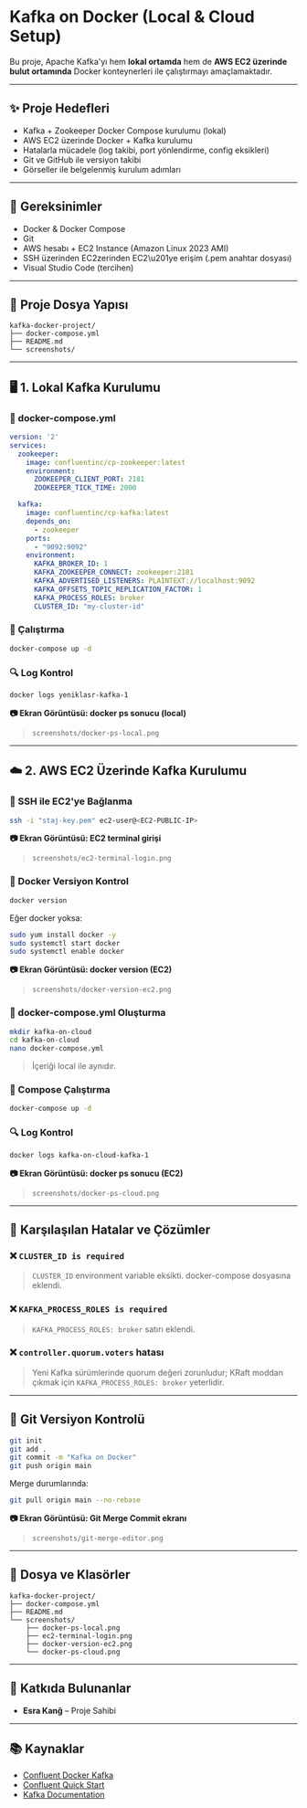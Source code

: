 # Kafka on Docker (Local & Cloud Setup)

Bu proje, Apache Kafka'yı hem **lokal ortamda** hem de **AWS EC2 üzerinde bulut ortamında** Docker konteynerleri ile çalıştırmayı amaçlamaktadır.

---

## ✨ Proje Hedefleri

* Kafka + Zookeeper Docker Compose kurulumu (lokal)
* AWS EC2 üzerinde Docker + Kafka kurulumu
* Hatalarla mücadele (log takibi, port yönlendirme, config eksikleri)
* Git ve GitHub ile versiyon takibi
* Görseller ile belgelenmiş kurulum adımları

---

## 🚀 Gereksinimler

* Docker & Docker Compose
* Git
* AWS hesabı + EC2 Instance (Amazon Linux 2023 AMI)
* SSH üzerinden EC2zerinden EC2\u201ye erişim (.pem anahtar dosyası)
* Visual Studio Code (tercihen)

---

## 📁 Proje Dosya Yapısı

```
kafka-docker-project/
├── docker-compose.yml
├── README.md
└── screenshots/
```

---

## 🖥️ 1. Lokal Kafka Kurulumu

### 📂 docker-compose.yml

```yaml
version: '2'
services:
  zookeeper:
    image: confluentinc/cp-zookeeper:latest
    environment:
      ZOOKEEPER_CLIENT_PORT: 2181
      ZOOKEEPER_TICK_TIME: 2000

  kafka:
    image: confluentinc/cp-kafka:latest
    depends_on:
      - zookeeper
    ports:
      - "9092:9092"
    environment:
      KAFKA_BROKER_ID: 1
      KAFKA_ZOOKEEPER_CONNECT: zookeeper:2181
      KAFKA_ADVERTISED_LISTENERS: PLAINTEXT://localhost:9092
      KAFKA_OFFSETS_TOPIC_REPLICATION_FACTOR: 1
      KAFKA_PROCESS_ROLES: broker
      CLUSTER_ID: "my-cluster-id"
```

### 🔄 Çalıştırma

```bash
docker-compose up -d
```

### 🔍 Log Kontrol

```bash
docker logs yeniklasr-kafka-1
```

**📷 Ekran Görüntüsü: docker ps sonucu (local)**

> `screenshots/docker-ps-local.png`

---

## ☁️ 2. AWS EC2 Üzerinde Kafka Kurulumu

### 🔐 SSH ile EC2'ye Bağlanma

```bash
ssh -i "staj-key.pem" ec2-user@<EC2-PUBLIC-IP>
```

**📷 Ekran Görüntüsü: EC2 terminal girişi**

> `screenshots/ec2-terminal-login.png`

### 🚚 Docker Versiyon Kontrol

```bash
docker version
```

Eğer docker yoksa:

```bash
sudo yum install docker -y
sudo systemctl start docker
sudo systemctl enable docker
```

**📷 Ekran Görüntüsü: docker version (EC2)**

> `screenshots/docker-version-ec2.png`

### 🔧 docker-compose.yml Oluşturma

```bash
mkdir kafka-on-cloud
cd kafka-on-cloud
nano docker-compose.yml
```

> İçeriği local ile aynıdır.

### 🚀 Compose Çalıştırma

```bash
docker-compose up -d
```

### 🔍 Log Kontrol

```bash
docker logs kafka-on-cloud-kafka-1
```

**📷 Ekran Görüntüsü: docker ps sonucu (EC2)**

> `screenshots/docker-ps-cloud.png`

---

## 🚫 Karşılaşılan Hatalar ve Çözümler

### ❌ `CLUSTER_ID is required`

> `CLUSTER_ID` environment variable eksikti. docker-compose dosyasına eklendi.

### ❌ `KAFKA_PROCESS_ROLES is required`

> `KAFKA_PROCESS_ROLES: broker` satırı eklendi.

### ❌ `controller.quorum.voters` hatası

> Yeni Kafka sürümlerinde quorum değeri zorunludur; KRaft moddan çıkmak için `KAFKA_PROCESS_ROLES: broker` yeterlidir.

---

## 📃 Git Versiyon Kontrolü

```bash
git init
git add .
git commit -m "Kafka on Docker"
git push origin main
```

Merge durumlarında:

```bash
git pull origin main --no-rebase

```

**📷 Ekran Görüntüsü: Git Merge Commit ekranı**

> `screenshots/git-merge-editor.png`

---

## 📂 Dosya ve Klasörler

```
kafka-docker-project/
├── docker-compose.yml
├── README.md
└── screenshots/
    ├── docker-ps-local.png
    ├── ec2-terminal-login.png
    ├── docker-version-ec2.png
    └── docker-ps-cloud.png
```

---

## 📅 Katkıda Bulunanlar

* **Esra Kanğ** – Proje Sahibi

---

## 📚 Kaynaklar

* [Confluent Docker Kafka](https://hub.docker.com/r/confluentinc/cp-kafka/)
* [Confluent Quick Start](https://docs.confluent.io/platform/current/quickstart/index.html)
* [Kafka Documentation](https://kafka.apache.org/documentation/)
